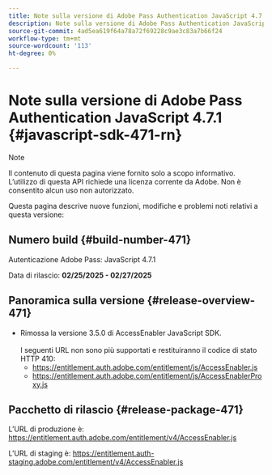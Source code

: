 ```yaml
---
title: Note sulla versione di Adobe Pass Authentication JavaScript 4.7.1
description: Note sulla versione di Adobe Pass Authentication JavaScript 4.7.1
source-git-commit: 4ad5ea619f64a78a72f69228c9ae3c83a7b66f24
workflow-type: tm+mt
source-wordcount: '113'
ht-degree: 0%

---
```


# Note sulla versione di Adobe Pass Authentication JavaScript 4.7.1 {#javascript-sdk-471-rn}

>[!NOTE]
>
>Il contenuto di questa pagina viene fornito solo a scopo informativo. L’utilizzo di questa API richiede una licenza corrente da Adobe. Non è consentito alcun uso non autorizzato.

Questa pagina descrive nuove funzioni, modifiche e problemi noti relativi a questa versione:

## Numero build {#build-number-471}

Autenticazione Adobe Pass: JavaScript 4.7.1

Data di rilascio: **02/25/2025 - 02/27/2025**

## Panoramica sulla versione {#release-overview-471}

* Rimossa la versione 3.5.0 di AccessEnabler JavaScript SDK.
  <br/><br/>
I seguenti URL non sono più supportati e restituiranno il codice di stato HTTP 410:
   * https://entitlement.auth.adobe.com/entitlement/js/AccessEnabler.js
   * https://entitlement.auth.adobe.com/entitlement/js/AccessEnablerProxy.js

## Pacchetto di rilascio {#release-package-471}

L’URL di produzione è: https://entitlement.auth.adobe.com/entitlement/v4/AccessEnabler.js

L’URL di staging è: https://entitlement.auth-staging.adobe.com/entitlement/v4/AccessEnabler.js
